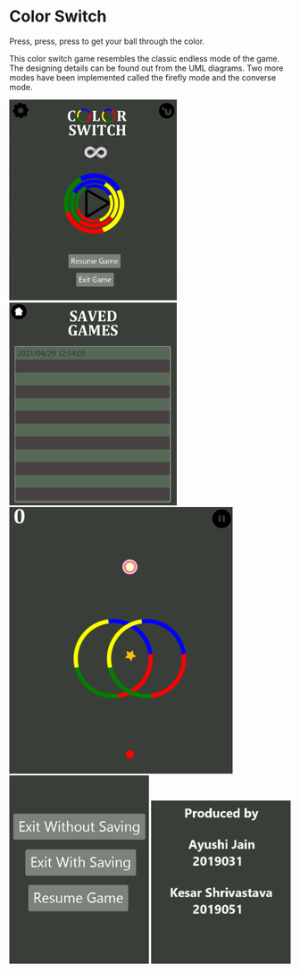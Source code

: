 # Color Switch

Press, press, press to get your ball through the color.

This color switch game resembles the classic endless mode of the game. The designing details can be found out from the UML diagrams.
Two more modes have been implemented called the firefly mode and the converse mode.

<img src = "Images/MainPage.png" width = "300"/> <img src = "Images/SavedGames.png" width = "300"/>
<img src = "Images/Game.png" width = "400"/> 
<img src = "Images/Menu.png" width = "250"/> <img src = "Images/ProducedBy.png" width = "250"/>

 
